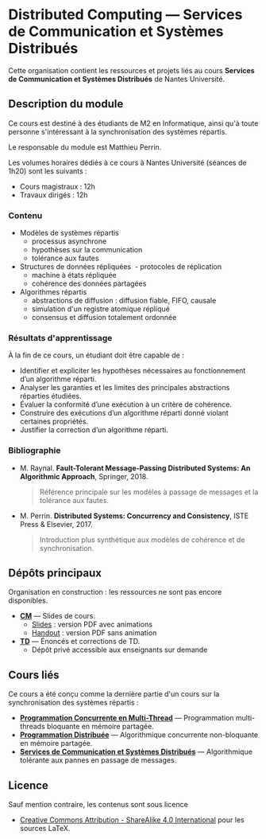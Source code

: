 # Distributed Computing — Services de Communication et Systèmes Distribués

Cette organisation contient les ressources et projets liés au cours **Services de Communication et Systèmes Distribués** de Nantes Université.

## Description du module

Ce cours est destiné à des étudiants de M2 en Informatique, ainsi qu'à toute personne s'intéressant à la synchronisation des systèmes répartis.

Le responsable du module est Matthieu Perrin.

Les volumes horaires dédiés à ce cours à Nantes Université (séances de 1h20) sont les suivants :
- Cours magistraux : 12h
- Travaux dirigés : 12h

### Contenu
- Modèles de systèmes répartis
  - processus asynchrone
  - hypothèses sur la communication
  - tolérance aux fautes
- Structures de données répliquées
​  - protocoles de réplication
  - machine à états répliquée
  - cohérence des données partagées
- Algorithmes répartis
  - abstractions de diffusion : diffusion fiable, FIFO, causale
  - simulation d'un registre atomique répliqué
  - consensus et diffusion totalement ordonnée

### Résultats d'apprentissage
À la fin de ce cours, un étudiant doit être capable de :
- Identifier et expliciter les hypothèses nécessaires au fonctionnement d’un algorithme réparti.
- Analyser les garanties et les limites des principales abstractions réparties étudiées.
- Évaluer la conformité d’une exécution à un critère de cohérence.
- Construire des exécutions d’un algorithme réparti donné violant certaines propriétés.
- Justifier la correction d’un algorithme réparti.

### Bibliographie
- M. Raynal. **Fault-Tolerant Message-Passing Distributed Systems: An Algorithmic Approach**, Springer, 2018.
  > Référence principale sur les modèles à passage de messages et la tolérance aux fautes.
- M. Perrin. **Distributed Systems: Concurrency and Consistency**, ISTE Press & Elsevier, 2017.
  > Introduction plus synthétique aux modèles de cohérence et de synchronisation.

## Dépôts principaux
Organisation en construction : les ressources ne sont pas encore disponibles.  
- [**CM**](https://github.com/DistributedComputing/CM) — Slides de cours.
  - [Slides](https://DistributedComputing.github.io/CM/SCSD.pdf) : version PDF avec animations
  - [Handout](https://DistributedComputing.github.io/CM/SCSD-handout.pdf) : version PDF sans animation
- [**TD**](https://github.com/DistributedComputing/TD) — Énoncés et corrections de TD.
  - Dépôt privé accessible aux enseignants sur demande

## Cours liés
Ce cours a été conçu comme la dernière partie d'un cours sur la synchronisation des systèmes répartis : 
- [**Programmation Concurrente en Multi-Thread**](https://github.com/ProgrammationMultiThread) — Programmation multi-threads bloquante en mémoire partagée.
- [**Programmation Distribuée**](https://github.com/AlgorithmiqueConcurrente) — Algorithmique concurrente non-bloquante en mémoire partagée.
- [**Services de Communication et Systèmes Distribués**](https://github.com/DistributedComputing) — Algorithmique tolérante aux pannes en passage de messages.

## Licence
Sauf mention contraire, les contenus sont sous licence
- [Creative Commons Attribution - ShareAlike 4.0 International](https://creativecommons.org/licenses/by-sa/4.0/) pour les sources LaTeX.
